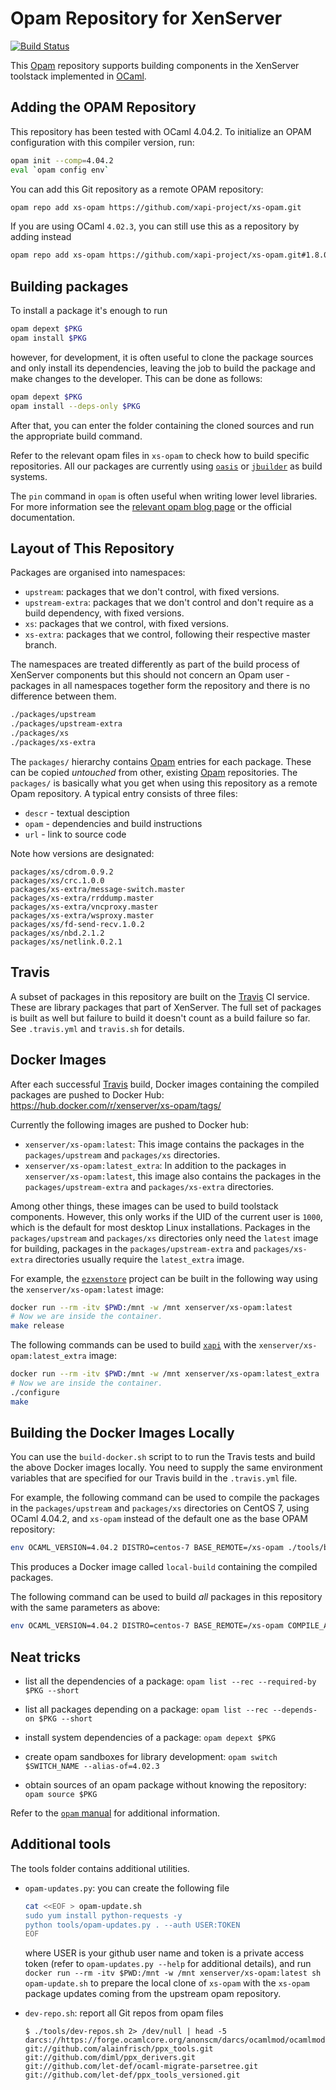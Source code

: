 # Opam Repository for XenServer

[![Build Status](https://travis-ci.org/xapi-project/xs-opam.svg?branch=master)](https://travis-ci.org/xapi-project/xs-opam)

This [Opam] repository supports building components in the XenServer
toolstack implemented in [OCaml].

## Adding the OPAM Repository

This repository has been tested with OCaml 4.04.2. To initialize an OPAM
configuration with this compiler version, run:

```bash
opam init --comp=4.04.2
eval `opam config env`
```

You can add this Git repository as a remote OPAM repository:

```bash
opam repo add xs-opam https://github.com/xapi-project/xs-opam.git
```

If you are using OCaml `4.02.3`, you can still use this as a repository
by adding instead

```bash
opam repo add xs-opam https://github.com/xapi-project/xs-opam.git#1.8.0
```

## Building packages

To install a package it's enough to run

```bash
opam depext $PKG
opam install $PKG
```

however, for development, it is often useful to clone the package sources
and only install its dependencies, leaving the job to build the package
and make changes to the developer.  This can be done as follows:

```bash
opam depext $PKG
opam install --deps-only $PKG
```

After that, you can enter the folder containing the cloned sources and
run the appropriate build command.

Refer to the relevant opam files in `xs-opam` to check how to
build specific repositories.  All our packages are currently using
[`oasis`](http://oasis.forge.ocamlcore.org/documentation.html) or
[`jbuilder`](http://jbuilder.readthedocs.io/en/latest/) as build systems.

The `pin` command in `opam` is often useful when writing lower level
libraries. For more information see the
[relevant opam blog page](https://opam.ocaml.org/blog/opam-1-2-pin/)
or the official documentation.

## Layout of This Repository

Packages are organised into namespaces:

* `upstream`: packages that we don't control, with fixed versions.
* `upstream-extra`: packages that we don't control and don't require as a build
  dependency, with fixed versions.
* `xs`: packages that we control, with fixed versions.
* `xs-extra`: packages that we control, following their respective
  master branch.

The namespaces are treated differently as part of the build process of
XenServer components but this should not concern an Opam user - packages
in all namespaces together form the repository and there is no
difference between them.

```bash
./packages/upstream
./packages/upstream-extra
./packages/xs
./packages/xs-extra
```

The `packages/` hierarchy contains [Opam] entries for each package. These
can be copied *untouched* from other, existing [Opam] repositories. The
`packages/` is basically what you get when using this repository as a
remote Opam repository. A typical entry consists of three files:

* `descr` - textual desciption
* `opam` - dependencies and build instructions
* `url` - link to source code

Note how versions are designated:

    packages/xs/cdrom.0.9.2
    packages/xs/crc.1.0.0
    packages/xs-extra/message-switch.master
    packages/xs-extra/rrddump.master
    packages/xs-extra/vncproxy.master
    packages/xs-extra/wsproxy.master
    packages/xs/fd-send-recv.1.0.2
    packages/xs/nbd.2.1.2
    packages/xs/netlink.0.2.1

## Travis

A subset of packages in this repository are built on the [Travis] CI
service. These are library packages that part of XenServer. The full set
of packages is built as well but failure to build it doesn't count as a
build failure so far. See `.travis.yml` and `travis.sh` for details.

## Docker Images

After each successful [Travis] build, Docker images containing the
compiled packages are pushed to Docker Hub:
<https://hub.docker.com/r/xenserver/xs-opam/tags/>

Currently the following images are pushed to Docker hub:

* `xenserver/xs-opam:latest`: This image contains the packages in the
  `packages/upstream` and `packages/xs` directories.
* `xenserver/xs-opam:latest_extra`: In addition to the packages in
  `xenserver/xs-opam:latest`, this image also contains the packages in
  the `packages/upstream-extra` and `packages/xs-extra` directories.

Among other things, these images can be used to build toolstack components.
However, this only works if the UID of the current user is `1000`, which is
the default for most desktop Linux installations.
Packages in the `packages/upstream` and `packages/xs` directories only need
the `latest` image for building, packages in the `packages/upstream-extra`
and `packages/xs-extra` directories usually require the `latest_extra`
image.

For example, the [`ezxenstore`](https://github.com/xapi-project/ezxenstore)
project can be built in the following way using the `xenserver/xs-opam:latest`
image:

```bash
docker run --rm -itv $PWD:/mnt -w /mnt xenserver/xs-opam:latest
# Now we are inside the container.
make release
```

The following commands can be used to build
[`xapi`](https://github.com/xapi-project/xen-api) with the
`xenserver/xs-opam:latest_extra` image:

```bash
docker run --rm -itv $PWD:/mnt -w /mnt xenserver/xs-opam:latest_extra
# Now we are inside the container.
./configure
make
```

## Building the Docker Images Locally

You can use the `build-docker.sh` script to to run the Travis tests and build
the above Docker images locally. You need to supply the same environment
variables that are specified for our Travis build in the `.travis.yml` file.

For example, the following command can be used to compile the packages in the
`packages/upstream` and `packages/xs` directories on CentOS 7, using OCaml
4.04.2, and `xs-opam` instead of the default one as the base OPAM repository:

```bash
env OCAML_VERSION=4.04.2 DISTRO=centos-7 BASE_REMOTE=/xs-opam ./tools/build-docker.sh
```

This produces a Docker image called `local-build` containing the compiled
packages.

The following command can be used to build _all_ packages in this repository
with the same parameters as above:

```bash
env OCAML_VERSION=4.04.2 DISTRO=centos-7 BASE_REMOTE=/xs-opam COMPILE_ALL=1 ./tools/build-docker.sh
```

## Neat tricks

* list all the dependencies of a package:
  `opam list --rec --required-by $PKG --short`

* list all packages depending on a package:
  `opam list --rec --depends-on $PKG --short`

* install system dependencies of a package:
  `opam depext $PKG`

* create opam sandboxes for library development:
  `opam switch $SWITCH_NAME --alias-of=4.02.3`

* obtain sources of an opam package without knowing the repository:
  `opam source $PKG`

Refer to the [`opam` manual](https://opam.ocaml.org/doc/Usage.html) for
additional information.


## Additional tools

The tools folder contains additional utilities.

- `opam-updates.py`: you can create the following file
  ```bash
  cat <<EOF > opam-update.sh
  sudo yum install python-requests -y
  python tools/opam-updates.py . --auth USER:TOKEN
  EOF
  ```
  where USER is your github user name and token is a private access
  token (refer to `opam-updates.py --help` for additional details),
  and run `docker run --rm -itv $PWD:/mnt -w /mnt xenserver/xs-opam:latest sh opam-update.sh`
  to prepare the local clone of `xs-opam` with the `xs-opam` package
  updates coming from the upstream opam repository.

- `dev-repo.sh`: report all Git repos from opam files

  ```
  $ ./tools/dev-repos.sh 2> /dev/null | head -5
  darcs://https://forge.ocamlcore.org/anonscm/darcs/ocamlmod/ocamlmod
  git://github.com/alainfrisch/ppx_tools.git
  git://github.com/diml/ppx_derivers.git
  git://github.com/let-def/ocaml-migrate-parsetree.git
  git://github.com/let-def/ppx_tools_versioned.git
  ```


[Opam]:   http://opam.ocaml.org
[OCaml]:  http:/ocaml.org
[Travis]: https://travis-ci.org/xapi-project/xs-opam
